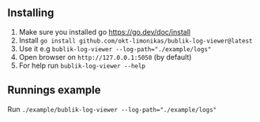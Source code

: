 ## Installing

1. Make sure you installed go https://go.dev/doc/install
2. Install `go install github.com/okt-limonikas/bublik-log-viewer@latest`
3. Use it e.g `bublik-log-viewer --log-path="./example/logs"`
4. Open browser on `http://127.0.0.1:5050` (by default)
5. For help run `bublik-log-viewer --help`

## Runnings example

Run `./example/bublik-log-viewer --log-path="./example/logs"`

